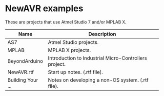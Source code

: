 NewAVR examples
==================

These are projects that use Atmel Studio 7 and/or MPLAB X.  

|        Name         | Description                                                |
|---------------------|------------------------------------------------------------|
| AS7 | Atmel Studio projects.|
| MPLAB | MPLAB X projects.|   
| BeyondArduino | Introduction to Industrial Micro-Controllers project.|
| NewAVR.rtf | Start up notes. (.rtf file).|   
| Building Your ... | Notes on developing a non-OS system. (.rtf file).|   

